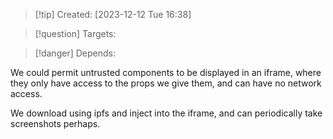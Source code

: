 
>[!tip] Created: [2023-12-12 Tue 16:38]

>[!question] Targets: 

>[!danger] Depends: 

We could permit untrusted components to be displayed in an iframe, where they only have access to the props we give them, and can have no network access.

We download using ipfs and inject into the iframe, and can periodically take screenshots perhaps.